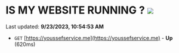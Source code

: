 # IS MY WEBSITE RUNNING ? [![](https://img.shields.io/static/v1?label=Sponsor&message=%E2%9D%A4&logo=GitHub&color=%23fe8e86)](https://github.com/sponsors/<username>)

Last updated: **9/23/2023, 10:54:53 AM**

- `GET` [https://youssefservice.me](https://youssefservice.me) - **Up** (620ms)

